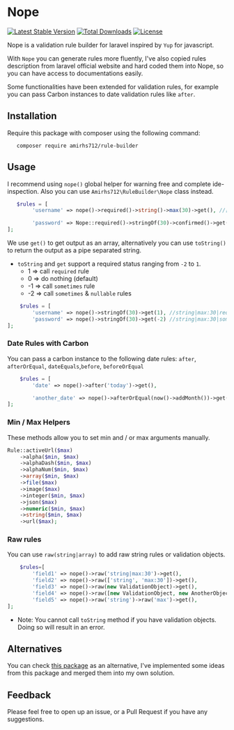 # Nope

[![Latest Stable Version](https://poser.pugx.org/amirhs712/rule-builder/v/stable)](https://packagist.org/packages/amirhs712/rule-builder) [![Total Downloads](https://poser.pugx.org/amirhs712/rule-builder/downloads)](https://packagist.org/packages/amirhs712/rule-builder) [![License](https://poser.pugx.org/amirhs712/rule-builder/license)](https://packagist.org/packages/amirhs712/rule-builder)

Nope is a validation rule builder for laravel inspired by `Yup` for javascript.

With `Nope` you can generate rules more fluently, I've also copied rules description from laravel official website and hard coded them into Nope,
so you can have access to documentations easily.

Some functionalities have been extended for validation rules, for example you can pass Carbon instances to date validation rules like `after`.

## Installation
Require this package with composer using the following command:

```
   composer require amirhs712/rule-builder
```

## Usage

I recommend using `nope()` global helper for warning free and complete ide-inspection.
Also you can use `Amirhs712\RuleBuilder\Nope` class instead.

```php
   $rules = [
        'username' => nope()->required()->string()->max(30)->get(), //[required,string,max:30]

        'password' => Nope::required()->stringOf(30)->confirmed()->get() //[required,string,confirmed,max:30]
];
```

We use `get()` to get output as an array, alternatively you can use `toString()`
to return the output as a pipe separated string.

* `toString` and `get` support a required status ranging from `-2` to `1`. 
    * 1 => call `required` rule 
    * 0 => do nothing (default) 
    * -1 => call `sometimes` rule 
    * -2 => call `sometimes` & `nullable` rules

```php
    $rules = [
        'username' => nope()->stringOf(30)->get(1), //string|max:30|required
        'password' => nope()->stringOf(30)->get(-2) //string|max:30|sometimes|nullable
];
```

### Date Rules with Carbon

You can pass a carbon instance to the following date rules: `after`, `afterOrEqual`, `dateEquals`,`before`, `beforeOrEqual`

```php
    $rules = [
        'date' => nope()->after('today')->get(),

        'another_date' => nope()->afterOrEqual(now()->addMonth())->get(),
];
```

### Min / Max Helpers

These methods allow you to set min and / or max arguments manually.

```php
Rule::activeUrl($max)
    ->alpha($min, $max)
    ->alphaDash($min, $max)
    ->alphaNum($min, $max)
    ->array($min, $max)
    ->file($max)
    ->image($max)
    ->integer($min, $max)
    ->json($max)
    ->numeric($min, $max)
    ->string($min, $max)
    ->url($max);
```

### Raw rules

You can use `raw(string|array)` to add raw string rules or validation objects.

```php
    $rules=[
        'field1' => nope()->raw('string|max:30')->get(),
        'field2' => nope()->raw(['string', 'max:30'])->get(),
        'field3' => nope()->raw(new ValidationObject)->get(),
        'field4' => nope()->raw([new ValidationObject, new AnotherObject])->get(),
        'field5' => nope()->raw('string')->raw('max')->get(),
];
```

* Note: You cannot call `toString` method if you have validation objects. Doing so will result in an error.

## Alternatives
You can check [this package](https://github.com/timacdonald/rule-builder) as an alternative, I've implemented some ideas from this package
and merged them into my own solution.

## Feedback

Please feel free to open up an issue, or a Pull Request if you have any suggestions.  

